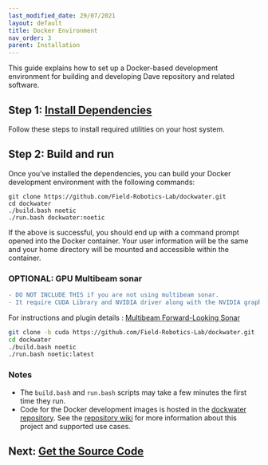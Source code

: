 ```yaml
---
last_modified_date: 29/07/2021
layout: default
title: Docker Environment
nav_order: 3
parent: Installation
---
```


This guide explains how to set up a Docker-based development environment for building and developing Dave repository and related software.

## Step 1: [Install Dependencies](https://github.com/Field-Robotics-Lab/dockwater/wiki/Install-Dependencies)
Follow these steps to install required utilities on your host system.

## Step 2: Build and run
Once you've installed the dependencies, you can build your Docker development environment with the following commands:
```
git clone https://github.com/Field-Robotics-Lab/dockwater.git
cd dockwater
./build.bash noetic
./run.bash dockwater:noetic
```
If the above is successful, you should end up with a command prompt opened into the Docker container. Your user information will be the same and your home directory will be mounted and accessible within the container.

### OPTIONAL: GPU Multibeam sonar
```diff
- DO NOT INCLUDE THIS if you are not using multibeam sonar.
- It require CUDA Library and NVIDIA driver along with the NVIDIA graphics card that supports CUDA feature.
```
For instructions and plugin details : [Multibeam Forward-Looking Sonar](/dave.doc/contents/dave_sensors/Multibeam-Forward-Looking-Sonar)
```bash
git clone -b cuda https://github.com/Field-Robotics-Lab/dockwater.git
cd dockwater
./build.bash noetic
./run.bash noetic:latest
```

### Notes
* The `build.bash` and `run.bash` scripts may take a few minutes the first time they run.
* Code for the Docker development images is hosted in the [dockwater repository](https://github.com/Field-Robotics-Lab/dockwater). See the [repository wiki](https://github.com/Field-Robotics-Lab/dockwater/wiki) for more information about this project and supported use cases.

## Next: [Get the Source Code](/dave.doc/contents/installation/Clone-Dave-Repositories)